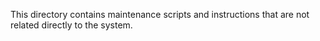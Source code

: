 This directory contains maintenance scripts and instructions that are not related directly to the system.
